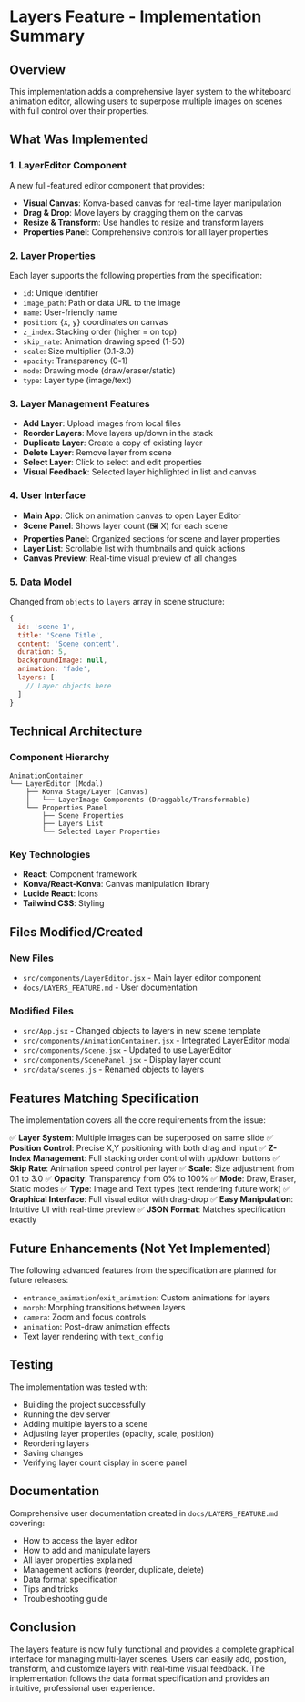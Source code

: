 # Layers Feature - Implementation Summary

## Overview
This implementation adds a comprehensive layer system to the whiteboard animation editor, allowing users to superpose multiple images on scenes with full control over their properties.

## What Was Implemented

### 1. LayerEditor Component
A new full-featured editor component that provides:
- **Visual Canvas**: Konva-based canvas for real-time layer manipulation
- **Drag & Drop**: Move layers by dragging them on the canvas
- **Resize & Transform**: Use handles to resize and transform layers
- **Properties Panel**: Comprehensive controls for all layer properties

### 2. Layer Properties
Each layer supports the following properties from the specification:
- `id`: Unique identifier
- `image_path`: Path or data URL to the image
- `name`: User-friendly name
- `position`: {x, y} coordinates on canvas
- `z_index`: Stacking order (higher = on top)
- `skip_rate`: Animation drawing speed (1-50)
- `scale`: Size multiplier (0.1-3.0)
- `opacity`: Transparency (0-1)
- `mode`: Drawing mode (draw/eraser/static)
- `type`: Layer type (image/text)

### 3. Layer Management Features
- **Add Layer**: Upload images from local files
- **Reorder Layers**: Move layers up/down in the stack
- **Duplicate Layer**: Create a copy of existing layer
- **Delete Layer**: Remove layer from scene
- **Select Layer**: Click to select and edit properties
- **Visual Feedback**: Selected layer highlighted in list and canvas

### 4. User Interface
- **Main App**: Click on animation canvas to open Layer Editor
- **Scene Panel**: Shows layer count (🖼️ X) for each scene
- **Properties Panel**: Organized sections for scene and layer properties
- **Layer List**: Scrollable list with thumbnails and quick actions
- **Canvas Preview**: Real-time visual preview of all changes

### 5. Data Model
Changed from `objects` to `layers` array in scene structure:
```javascript
{
  id: 'scene-1',
  title: 'Scene Title',
  content: 'Scene content',
  duration: 5,
  backgroundImage: null,
  animation: 'fade',
  layers: [
    // Layer objects here
  ]
}
```

## Technical Architecture

### Component Hierarchy
```
AnimationContainer
└── LayerEditor (Modal)
    ├── Konva Stage/Layer (Canvas)
    │   └── LayerImage Components (Draggable/Transformable)
    └── Properties Panel
        ├── Scene Properties
        ├── Layers List
        └── Selected Layer Properties
```

### Key Technologies
- **React**: Component framework
- **Konva/React-Konva**: Canvas manipulation library
- **Lucide React**: Icons
- **Tailwind CSS**: Styling

## Files Modified/Created

### New Files
- `src/components/LayerEditor.jsx` - Main layer editor component
- `docs/LAYERS_FEATURE.md` - User documentation

### Modified Files
- `src/App.jsx` - Changed objects to layers in new scene template
- `src/components/AnimationContainer.jsx` - Integrated LayerEditor modal
- `src/components/Scene.jsx` - Updated to use LayerEditor
- `src/components/ScenePanel.jsx` - Display layer count
- `src/data/scenes.js` - Renamed objects to layers

## Features Matching Specification

The implementation covers all the core requirements from the issue:

✅ **Layer System**: Multiple images can be superposed on same slide
✅ **Position Control**: Precise X,Y positioning with both drag and input
✅ **Z-Index Management**: Full stacking order control with up/down buttons
✅ **Skip Rate**: Animation speed control per layer
✅ **Scale**: Size adjustment from 0.1 to 3.0
✅ **Opacity**: Transparency from 0% to 100%
✅ **Mode**: Draw, Eraser, Static modes
✅ **Type**: Image and Text types (text rendering future work)
✅ **Graphical Interface**: Full visual editor with drag-drop
✅ **Easy Manipulation**: Intuitive UI with real-time preview
✅ **JSON Format**: Matches specification exactly

## Future Enhancements (Not Yet Implemented)

The following advanced features from the specification are planned for future releases:
- `entrance_animation`/`exit_animation`: Custom animations for layers
- `morph`: Morphing transitions between layers
- `camera`: Zoom and focus controls
- `animation`: Post-draw animation effects
- Text layer rendering with `text_config`

## Testing

The implementation was tested with:
- Building the project successfully
- Running the dev server
- Adding multiple layers to a scene
- Adjusting layer properties (opacity, scale, position)
- Reordering layers
- Saving changes
- Verifying layer count display in scene panel

## Documentation

Comprehensive user documentation created in `docs/LAYERS_FEATURE.md` covering:
- How to access the layer editor
- How to add and manipulate layers
- All layer properties explained
- Management actions (reorder, duplicate, delete)
- Data format specification
- Tips and tricks
- Troubleshooting guide

## Conclusion

The layers feature is now fully functional and provides a complete graphical interface for managing multi-layer scenes. Users can easily add, position, transform, and customize layers with real-time visual feedback. The implementation follows the data format specification and provides an intuitive, professional user experience.
